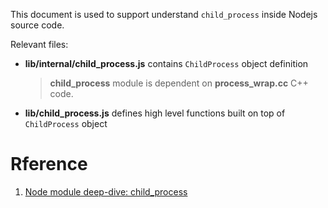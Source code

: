 This document is used to support understand `child_process` inside Nodejs source code.


Relevant files: 

- **lib/internal/child_process.js** contains `ChildProcess` object definition

    > **child_process** module is dependent on **process_wrap.cc** C++ code.

- **lib/child_process.js** defines high level functions built on top of `ChildProcess` object



# Rference

1. [Node module deep-dive: child_process](https://blog.safia.rocks/post/169346741925/node-module-deep-dive-childprocess)
